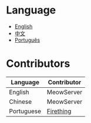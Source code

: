# Language
- [English](ReadMe/English/README_en.md)
- [中文](ReadMe/SimplifiedChinese/README_zh.md)
- [Português](ReadMe/Brazilian/README_br.md)

# Contributors
|Language|Contributor|
|-|-|
|English|MeowServer|
|Chinese|MeowServer|
|Portuguese|[Firething](github.com/Firething)|
